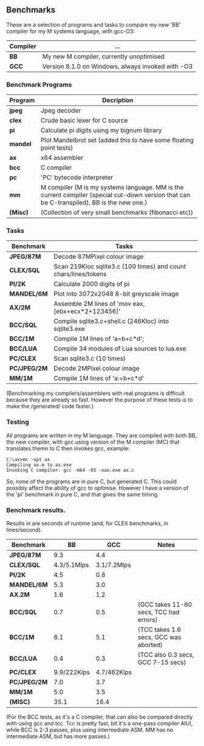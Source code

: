 ## Benchmarks

These are a selection of programs and tasks to compare my new 'BB' compiler for my M systems language, with gcc-O3:

Compiler | ...
--- | ---
**BB** | My new M compiler, currently unoptimised
**GCC** | Version 8.1.0 on Windows, always invoked with -O3

### Benchmark Programs

Program | Decription
--- | ---
**jpeg** | Jpeg decoder
**clex** | Crude basic lexer for C source
**pi** | Calculate pi digits using my bignum library
**mandel** | Plot Mandelbrot set (added this to have some floating point tests)
**ax** | x64 assembler
**bcc** | C compiler
**pc** | 'PC' bytecode interpreter
**mm** | M compiler (M is my systems language. MM is the current compiler (special cut-down version that can be C-transpiled), BB is the new one.)
**(Misc)** | (Collection of very small benchmarks (fibonacci etc))

### Tasks

Benchmark | Tasks
--- | ---
**JPEG/87M** | Decode 87MPixel colour image
**CLEX/SQL** | Scan 219Kloc sqlite3.c (100 times) and count chars/lines/tokens
**PI/2K** | Calculate 2000 digits of pi
**MANDEL/6M** | Plot into 3072x2048 8-bit greyscale image
**AX/2M** | Assemble 2M lines of 'mov eax,\[ebx+ecx\*2+123456\]'
**BCC/SQL** | Compile sqlite3.c+shell.c (246Kloc) into sqlite3.exe
**BCC/1M** | Compile 1M lines of 'a=b+c\*d';
**BCC/LUA** | Compile 34 modules of Lua sources to lua.exe
**PC/CLEX** | Scan sqlite3.c (10 times)
**PC/JPEG/2M** | Decode 2MPixel colour image
**MM/1M** | Compile 1M lines of 'a:=b+c\*d'

(Benchmarking my compilers/assemblers with real programs is difficult because
they are already so fast. However the purpose of these tests is to make the
/generated/ code faster.)

### Testing

All programs are written in my M language. They are compiled with both BB, the new compiler, with gcc using version of the M compiler (MC)
that translates themn to C then invokes gcc, example:

    C:\ax>mc -opt ax
    Compiling ax.m to ax.exe
    Invoking C compiler: gcc -m64 -O3 -oax.exe ax.c

So, none of the programs are in pure C, but generated C. This could possibly affect the ability of gcc to optimise. However I have a version of the 'pi' benchmark in pure C, and that gives the same timing.

### Benchmark results.

Results in are seconds of runtime (and, for CLEX benchmarks, in lines/second).

Benchmark | BB | GCC | Notes
--- | --- | --- | ---
**JPEG/87M** | 9.3 | 4.4| 
**CLEX/SQL** |  4.3/5.1Mlps | 3.1/7.2Mlps | 
**PI/2K** |   4.5 |   0.8 | 
**MANDEL/6M** |   5.3  |  3.0 | 
**AX.2M**  |  1.6 |   1.2 | 
**BCC/SQL** |   0.7  |  0.5  |  (GCC takes 11-60 secs, TCC had errors)
**BCC/1M** |  8.1 |   5.1 |   (TCC takes 1.6 secs, GCC was aborted)
**BCC/LUA** |   0.4 |   0.3  |  (TCC also 0.3 secs, GCC 7-15 secs)
**PC/CLEX** |   9.9/222Klps | 4.7/462Klps | 
**PC/JPEG/2M** |  7.0 |   3.7 | 
**MM/1M**  |  5.0 |   3.5 | 
**(MISC)** | 35.1 |  16.4  |

(For the BCC tests, as it's a C compiler, that can also be compared directly with using gcc and tcc. Tcc is pretty fast, bit it's a one-pass compiler AIUI, while BCC is 2-3 passes, plus using intermediate ASM. MM has no intermediate ASM, but has more passes.)

